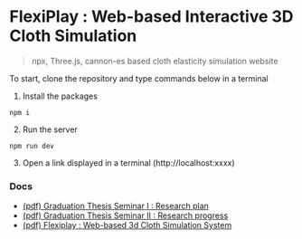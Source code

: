# FlexiPlay : Web-based Interactive 3D Cloth Simulation
> npx, Three.js, cannon-es based cloth elasticity simulation website

To start, clone the repository and type commands below in a terminal

1) Install the packages
```
npm i
```

2) Run the server
```
npm run dev
```

3) Open a link displayed in a terminal (http://localhost:xxxx)

### Docs
* [(pdf) Graduation Thesis Seminar I : Research plan](/docs/FlexiPlay_Seminar_1_20171194_이유진.pdf)
* [(pdf) Graduation Thesis Seminar II : Research progress](/docs/FlexiPlay_Seminar_2_20171194_이유진.pdf)
* [(pdf) Flexiplay : Web-based 3d Cloth Simulation System](/docs/Graduation_paper_20171194_Yujin%20Lee_Flexiplay.pdf)
